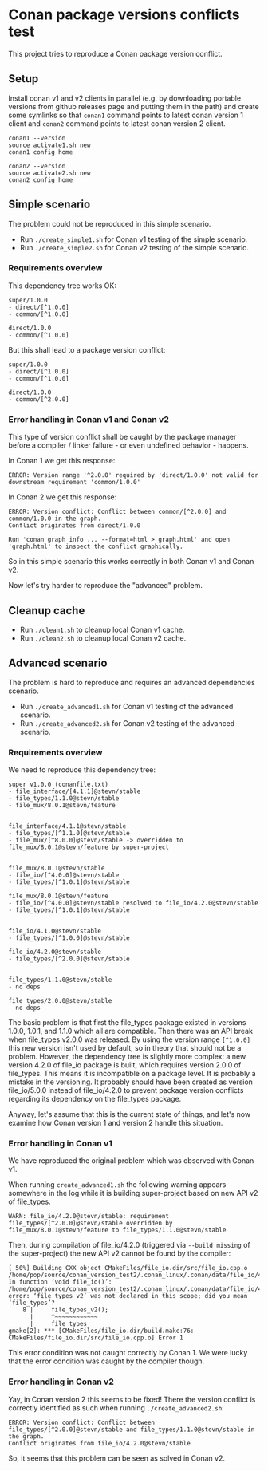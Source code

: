 # Conan package versions conflicts test

This project tries to reproduce a Conan package version conflict.

## Setup

Install conan v1 and v2 clients in parallel (e.g. by downloading portable versions from github releases page and putting them in the path) and create some symlinks so that `conan1` command points to latest conan version 1 client and `conan2` command points to latest conan version 2 client.

```text
conan1 --version
source activate1.sh new
conan1 config home

conan2 --version
source activate2.sh new
conan2 config home
```

## Simple scenario

The problem could not be reproduced in this simple scenario.

- Run `./create_simple1.sh` for Conan v1 testing of the simple scenario.
- Run `./create_simple2.sh` for Conan v2 testing of the simple scenario.

### Requirements overview

This dependency tree works OK:

```text
super/1.0.0
- direct/[^1.0.0]
- common/[^1.0.0]

direct/1.0.0
- common/[^1.0.0]
```

But this shall lead to a package version conflict:

```text
super/1.0.0
- direct/[^1.0.0]
- common/[^1.0.0]

direct/1.0.0
- common/[^2.0.0]
```

### Error handling in Conan v1 and Conan v2

This type of version conflict shall be caught by the package manager before a compiler / linker failure - or even undefined behavior - happens.

In Conan 1 we get this response:

```text
ERROR: Version range '^2.0.0' required by 'direct/1.0.0' not valid for downstream requirement 'common/1.0.0'
````

In Conan 2 we get this response:

```text
ERROR: Version conflict: Conflict between common/[^2.0.0] and common/1.0.0 in the graph.
Conflict originates from direct/1.0.0

Run 'conan graph info ... --format=html > graph.html' and open 'graph.html' to inspect the conflict graphically.
```

So in this simple scenario this works correctly in both Conan v1 and Conan v2.

Now let's try harder to reproduce the "advanced" problem.

## Cleanup cache

- Run `./clean1.sh` to cleanup local Conan v1 cache.
- Run `./clean2.sh` to cleanup local Conan v2 cache.

## Advanced scenario

The problem is hard to reproduce and requires an advanced dependencies scenario.

- Run `./create_advanced1.sh` for Conan v1 testing of the advanced scenario.
- Run `./create_advanced2.sh` for Conan v2 testing of the advanced scenario.

### Requirements overview

We need to reproduce this dependency tree:

```text
super v1.0.0 (conanfile.txt)
- file_interface/[4.1.1]@stevn/stable
- file_types/1.1.0@stevn/stable
- file_mux/8.0.1@stevn/feature


file_interface/4.1.1@stevn/stable
- file_types/[^1.1.0]@stevn/stable
- file_mux/[^8.0.0]@stevn/stable -> overridden to file_mux/8.0.1@stevn/feature by super-project


file_mux/8.0.1@stevn/stable
- file_io/[^4.0.0]@stevn/stable
- file_types/[^1.0.1]@stevn/stable

file_mux/8.0.1@stevn/feature
- file_io/[^4.0.0]@stevn/stable resolved to file_io/4.2.0@stevn/stable
- file_types/[^1.0.1]@stevn/stable


file_io/4.1.0@stevn/stable
- file_types/[^1.0.0]@stevn/stable

file_io/4.2.0@stevn/stable
- file_types/[^2.0.0]@stevn/stable


file_types/1.1.0@stevn/stable
- no deps

file_types/2.0.0@stevn/stable
- no deps
```

The basic problem is that first the file_types package existed in versions 1.0.0, 1.0.1, and 1.1.0 which all are compatible. Then there was an API break when file_types v2.0.0 was released. By using the version range `[^1.0.0]` this new version isn't used by default, so in theory that should not be a problem. However, the dependency tree is slightly more complex: a new version 4.2.0 of file_io package is built, which requires version 2.0.0 of file_types. This means it is incompatible on a package level. It is probably a mistake in the versioning. It probably should have been created as version file_io/5.0.0 instead of file_io/4.2.0 to prevent package version conflicts regarding its dependency on the file_types package.

Anyway, let's assume that this is the current state of things, and let's now examine how Conan version 1 and version 2 handle this situation.

### Error handling in Conan v1

We have reproduced the original problem which was observed with Conan v1.

When running `create_advanced1.sh` the following warning appears somewhere in the log while it is building super-project based on new API v2 of file_types.

```text
WARN: file_io/4.2.0@stevn/stable: requirement file_types/[^2.0.0]@stevn/stable overridden by file_mux/8.0.1@stevn/feature to file_types/1.1.0@stevn/stable
```

Then, during compilation of file_io/4.2.0 (triggered via `--build missing` of the super-project) the new API v2 cannot be found by the compiler:

```text
[ 50%] Building CXX object CMakeFiles/file_io.dir/src/file_io.cpp.o
/home/pop/source/conan_version_test2/.conan_linux/.conan/data/file_io/4.2.0/stevn/stable/build/aa4d024de2ee3ff5205d420c37aaeb2804b0f3f5/src/file_io.cpp: In function ‘void file_io()’:
/home/pop/source/conan_version_test2/.conan_linux/.conan/data/file_io/4.2.0/stevn/stable/build/aa4d024de2ee3ff5205d420c37aaeb2804b0f3f5/src/file_io.cpp:8:5: error: ‘file_types_v2’ was not declared in this scope; did you mean ‘file_types’?
    8 |     file_types_v2();
      |     ^~~~~~~~~~~~~
      |     file_types
gmake[2]: *** [CMakeFiles/file_io.dir/build.make:76: CMakeFiles/file_io.dir/src/file_io.cpp.o] Error 1
```

This error condition was not caught correctly by Conan 1. We were lucky that the error condition was caught by the compiler though.

### Error handling in Conan v2

Yay, in Conan version 2 this seems to be fixed! There the version conflict is correctly identified as such when running `./create_advanced2.sh`:

```text
ERROR: Version conflict: Conflict between file_types/[^2.0.0]@stevn/stable and file_types/1.1.0@stevn/stable in the graph.
Conflict originates from file_io/4.2.0@stevn/stable
```

So, it seems that this problem can be seen as solved in Conan v2.
